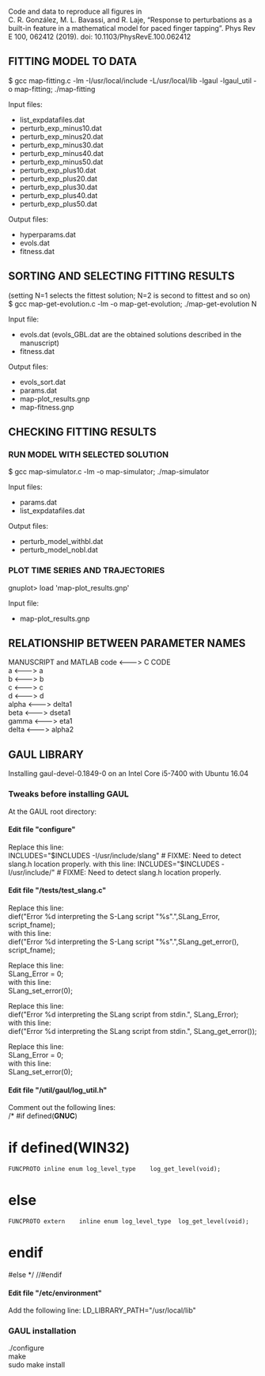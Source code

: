 
Code and data to reproduce all figures in  
C. R. González, M. L. Bavassi, and R. Laje, “Response to perturbations as a built-in feature in a mathematical model for paced finger tapping”. Phys Rev E 100, 062412 (2019).
doi: 10.1103/PhysRevE.100.062412



## FITTING MODEL TO DATA

$ gcc map-fitting.c -lm -I/usr/local/include -L/usr/local/lib -lgaul -lgaul_util -o map-fitting; ./map-fitting

Input files:
- list_expdatafiles.dat
- perturb_exp_minus10.dat
- perturb_exp_minus20.dat
- perturb_exp_minus30.dat
- perturb_exp_minus40.dat
- perturb_exp_minus50.dat
- perturb_exp_plus10.dat
- perturb_exp_plus20.dat
- perturb_exp_plus30.dat
- perturb_exp_plus40.dat
- perturb_exp_plus50.dat

Output files:
- hyperparams.dat
- evols.dat
- fitness.dat





## SORTING AND SELECTING FITTING RESULTS

(setting N=1 selects the fittest solution; N=2 is second to fittest and so on)  
$ gcc map-get-evolution.c -lm -o map-get-evolution; ./map-get-evolution N

Input file:
- evols.dat (evols_GBL.dat are the obtained solutions described in the manuscript)
- fitness.dat

Output files:
- evols_sort.dat
- params.dat
- map-plot_results.gnp
- map-fitness.gnp






## CHECKING FITTING RESULTS
### RUN MODEL WITH SELECTED SOLUTION
$ gcc map-simulator.c -lm -o map-simulator; ./map-simulator

Input files:
- params.dat
- list_expdatafiles.dat

Output files:
- perturb_model_withbl.dat
- perturb_model_nobl.dat


### PLOT TIME SERIES AND TRAJECTORIES
gnuplot> load 'map-plot_results.gnp'

Input file:
- map-plot_results.gnp





## RELATIONSHIP BETWEEN PARAMETER NAMES
MANUSCRIPT and MATLAB code	<--->	C CODE  
a		<--->	a  
b		<--->	b  
c		<--->	c  
d		<--->	d  
alpha	<--->	delta1  
beta	<--->	dseta1  
gamma	<--->	eta1  
delta	<--->	alpha2





## GAUL LIBRARY
Installing gaul-devel-0.1849-0 on an Intel Core i5-7400 with Ubuntu 16.04

### Tweaks before installing GAUL
At the GAUL root directory:

#### Edit file "configure"
Replace this line:  
  INCLUDES="$INCLUDES -I/usr/include/slang"  # FIXME: Need to detect slang.h location properly.  
with this line:  
  INCLUDES="$INCLUDES -I/usr/include/"  # FIXME: Need to detect slang.h location properly.


#### Edit file "/tests/test_slang.c"
Replace this line:  
  dief("Error %d interpreting the S-Lang script \"%s\".",SLang_Error, script_fname);  
with this line:  
  dief("Error %d interpreting the S-Lang script \"%s\".",SLang_get_error(), script_fname);

Replace this line:  
  SLang_Error = 0;  
with this line:  
  SLang_set_error(0);

Replace this line:  
  dief("Error %d interpreting the SLang script from stdin.", SLang_Error);  
with this line:  
  dief("Error %d interpreting the SLang script from stdin.", SLang_get_error());

Replace this line:  
  SLang_Error = 0;  
with this line:  
  SLang_set_error(0);


#### Edit file "/util/gaul/log_util.h"
Comment out the following lines:  
  /*
  #if defined(__GNUC__)
  #  if defined(WIN32)
    FUNCPROTO inline enum log_level_type    log_get_level(void);
  #  else
    FUNCPROTO extern    inline enum log_level_type  log_get_level(void);
  #  endif
  #else
  */
  //#endif


#### Edit file "/etc/environment"
Add the following line:
  LD_LIBRARY_PATH="/usr/local/lib"


### GAUL installation

  ./configure  
  make  
  sudo make install



